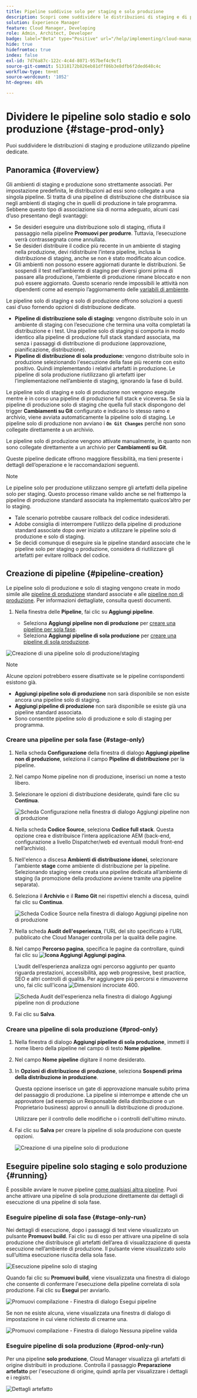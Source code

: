 ```yaml
---
title: Pipeline suddivise solo per staging e solo produzione
description: Scopri come suddividere le distribuzioni di staging e di produzione utilizzando pipeline dedicate.
solution: Experience Manager
feature: Cloud Manager, Developing
role: Admin, Architect, Developer
badge: label="Beta" type="Positive" url="/help/implementing/cloud-manager/release-notes/current.md#staging-production-only-pipelines"
hide: true
hidefromtoc: true
index: false
exl-id: 7d76a87c-122c-4c4d-8071-957bef4c9cf1
source-git-commit: 51318172b826eb81dff86b3e8dfb6f2ded648c4c
workflow-type: tm+mt
source-wordcount: '1052'
ht-degree: 48%

---
```


# Dividere le pipeline solo stadio e solo produzione {#stage-prod-only}

Puoi suddividere le distribuzioni di staging e produzione utilizzando pipeline dedicate.

## Panoramica {#overview}

Gli ambienti di staging e produzione sono strettamente associati. Per impostazione predefinita, le distribuzioni ad essi sono collegate a una singola pipeline. Si tratta di una pipeline di distribuzione che distribuisce sia negli ambienti di staging che in quelli di produzione in tale programma. Sebbene questo tipo di associazione sia di norma adeguato, alcuni casi d’uso presentano degli svantaggi:

* Se desideri eseguire una distribuzione solo di staging, rifiuta il passaggio nella pipeline **Promuovi per produrre**. Tuttavia, l’esecuzione verrà contrassegnata come annullata.
* Se desideri distribuire il codice più recente in un ambiente di staging nella produzione, devi ridistribuire l’intera pipeline, inclusa la distribuzione di staging, anche se non è stato modificato alcun codice.
* Gli ambienti non possono essere aggiornati durante le distribuzioni. Se sospendi il test nell’ambiente di staging per diversi giorni prima di passare alla produzione, l’ambiente di produzione rimane bloccato e non può essere aggiornato. Questo scenario rende impossibili le attività non dipendenti come ad esempio l’aggiornamento delle [variabili di ambiente](/help/implementing/cloud-manager/environment-variables.md).

Le pipeline solo di staging e solo di produzione offrono soluzioni a questi casi d’uso fornendo opzioni di distribuzione dedicate.

* **Pipeline di distribuzione solo di staging:** vengono distribuite solo in un ambiente di staging con l’esecuzione che termina una volta completati la distribuzione e i test. Una pipeline solo di staging si comporta in modo identico alla pipeline di produzione full stack standard associata, ma senza i passaggi di distribuzione di produzione (approvazione, pianificazione, distribuzione).
* **Pipeline di distribuzione di sola produzione:** vengono distribuite solo in produzione selezionando l&#39;esecuzione della fase più recente con esito positivo. Quindi implementando i relativi artefatti in produzione. Le pipeline di sola produzione riutilizzano gli artefatti iper l’implementazione nell’ambiente di staging, ignorando la fase di build.

Le pipeline solo di staging e solo di produzione non vengono eseguite mentre è in corso una pipeline di produzione full stack e viceversa. Se sia la pipeline di produzione solo di staging che quella full stack dispongono del trigger **Cambiamenti su Git** configurato e indicano lo stesso ramo e archivio, viene avviata automaticamente la pipeline solo di staging. Le pipeline solo di produzione non avviano i **`On Git Changes`** perché non sono collegate direttamente a un archivio.

Le pipeline solo di produzione vengono attivate manualmente, in quanto non sono collegate direttamente a un archivio per **Cambiamenti su Git**.

Queste pipeline dedicate offrono maggiore flessibilità, ma tieni presente i dettagli dell’operazione e le raccomandazioni seguenti.

>[!NOTE]
>
>Le pipeline solo per produzione utilizzano sempre gli artefatti della pipeline solo per staging. Questo processo rimane valido anche se nel frattempo la pipeline di produzione standard associata ha implementato qualcos’altro per lo staging.
>
>* Tale scenario potrebbe causare rollback del codice indesiderati.
>* Adobe consiglia di interrompere l’utilizzo della pipeline di produzione standard associate dopo aver iniziato a utilizzare le pipeline solo di produzione e solo di staging.
>* Se decidi comunque di eseguire sia le pipeline standard associate che le pipeline solo per staging o produzione, considera di riutilizzare gli artefatti per evitare rollback del codice.

## Creazione di pipeline {#pipeline-creation}

Le pipeline solo di produzione e solo di staging vengono create in modo simile alle [pipeline di produzione](/help/implementing/cloud-manager/configuring-pipelines/configuring-production-pipelines.md) standard associate e alle [pipeline non di produzione](/help/implementing/cloud-manager/configuring-pipelines/configuring-non-production-pipelines.md). Per informazioni dettagliate, consulta questi documenti.

1. Nella finestra delle **Pipeline**, fai clic su **Aggiungi pipeline**.

   * Seleziona **Aggiungi pipeline non di produzione** per [creare una pipeline per sola fase](#stage-only).
   * Seleziona **Aggiungi pipeline di sola produzione** per [creare una pipeline di sola produzione](#prod-only).

![Creazione di una pipeline solo di produzione/staging](/help/implementing/cloud-manager/configuring-pipelines/assets/prod-stage-pipeline.png)

>[!NOTE]
>
>Alcune opzioni potrebbero essere disattivate se le pipeline corrispondenti esistono già.
>
>* **Aggiungi pipeline solo di produzione** non sarà disponibile se non esiste ancora una pipeline solo di staging.
>* **Aggiungi pipeline di produzione** non sarà disponibile se esiste già una pipeline standard associata.
>* Sono consentite pipeline solo di produzione e solo di staging per programma.

### Creare una pipeline per sola fase {#stage-only}

1. Nella scheda **Configurazione** della finestra di dialogo **Aggiungi pipeline non di produzione**, seleziona il campo **Pipeline di distribuzione** per la pipeline.
1. Nel campo Nome pipeline non di produzione, inserisci un nome a testo libero.
1. Selezionare le opzioni di distribuzione desiderate, quindi fare clic su **Continua**.

   ![Scheda Configurazione nella finestra di dialogo Aggiungi pipeline non di produzione](/help/implementing/cloud-manager/configuring-pipelines/assets/add-non-prod-pipeline-1.png)

1. Nella scheda **Codice Source**, seleziona **Codice full stack**. Questa opzione crea e distribuisce l’intera applicazione AEM (back-end, configurazione a livello Dispatcher/web ed eventuali moduli front-end nell’archivio).

1. Nell&#39;elenco a discesa **Ambienti di distribuzione idonei**, selezionare l&#39;ambiente **stage** come ambiente di distribuzione per la pipeline. Selezionando staging viene creata una pipeline dedicata all’ambiente di staging (la promozione della produzione avviene tramite una pipeline separata).

1. Seleziona il **Archivio** e il **Ramo Git** nei rispettivi elenchi a discesa, quindi fai clic su **Continua**.

   ![Scheda Codice Source nella finestra di dialogo Aggiungi pipeline non di produzione](/help/implementing/cloud-manager/configuring-pipelines/assets/add-non-prod-pipeline-2.png)

1. Nella scheda **Audit dell&#39;esperienza**, l&#39;URL del sito specificato è l&#39;URL pubblicato che Cloud Manager controlla per la qualità delle pagine.

1. Nel campo **Percorso pagina**, specifica le pagine da controllare, quindi fai clic su **![Icona Aggiungi](https://spectrum.adobe.com/static/icons/workflow_18/Smock_Add_18_N.svg) Aggiungi pagina**.

   L’audit dell’esperienza analizza ogni percorso aggiunto per quanto riguarda prestazioni, accessibilità, app web progressive, best practice, SEO e altri controlli di qualità. Per aggiungere più percorsi e rimuoverne uno, fai clic sull&#39;icona ![Dimensioni incrociate 400](https://spectrum.adobe.com/static/icons/ui_18/CrossSize400.svg).

   ![Scheda Audit dell&#39;esperienza nella finestra di dialogo Aggiungi pipeline non di produzione](/help/implementing/cloud-manager/configuring-pipelines/assets/add-non-prod-pipeline-3.png)

1. Fai clic su **Salva**.


### Creare una pipeline di sola produzione {#prod-only}

1. Nella finestra di dialogo **Aggiungi pipeline di sola produzione**, immetti il nome libero della pipeline nel campo di testo **Nome pipeline**.
1. Nel campo **Nome pipeline** digitare il nome desiderato.
1. In **Opzioni di distribuzione di produzione**, seleziona **Sospendi prima della distribuzione in produzione**.

   Questa opzione inserisce un gate di approvazione manuale subito prima del passaggio di produzione. La pipeline si interrompe e attende che un approvatore (ad esempio un Responsabile della distribuzione o un Proprietario business) approvi o annulli la distribuzione di produzione.

   Utilizzare per il controllo delle modifiche o i controlli dell&#39;ultimo minuto.

1. Fai clic su **Salva** per creare la pipeline di sola produzione con queste opzioni.

   ![Creazione di una pipeline solo di produzione](/help/implementing/cloud-manager/configuring-pipelines/assets/add-production-only-pipeline.png)

## Eseguire pipeline solo staging e solo produzione {#running}

È possibile avviare le nuove pipeline [come qualsiasi altra pipeline](/help/implementing/cloud-manager/configuring-pipelines/managing-pipelines.md#running-pipelines). Puoi anche attivare una pipeline di sola produzione direttamente dai dettagli di esecuzione di una pipeline di sola fase.

<!-- * Stage-only and prod-only pipelines offer a new [emergency mode](#emergency-mode) to skip testing.
Prod-only pipeline run can be triggered directly from the execution details of a [stage-only pipeline](#stage-only-run).


### Emergency Mode {#emergency-mode}

When starting production-only and staging-online pipelines, you are prompted to confirm the start and how it starts.

* **Normal Mode** is a standard run and includes stage testing steps.
* **Emergency Mode** skips stage testing steps.

![Emergency Mode](/help/assets/configure-pipelines/emergency-mode.png) -->

### Eseguire pipeline di sola fase {#stage-only-run}

Nei dettagli di esecuzione, dopo i passaggi di test viene visualizzato un pulsante **Promuovi build**. Fai clic su di esso per attivare una pipeline di sola produzione che distribuisce gli artefatti dell’area di visualizzazione di questa esecuzione nell’ambiente di produzione. Il pulsante viene visualizzato solo sull’ultima esecuzione riuscita della sola fase.

![Esecuzione pipeline solo di staging](/help/implementing/cloud-manager/configuring-pipelines/assets/stage-only-pipelines-run.png)

Quando fai clic su **Promuovi build**, viene visualizzata una finestra di dialogo che consente di confermare l&#39;esecuzione della pipeline correlata di sola produzione. Fai clic su **Esegui** per avviarlo.

![Promuovi compilazione - Finestra di dialogo Esegui pipeline](/help/implementing/cloud-manager/configuring-pipelines/assets/promote-build-run.png)

Se non ne esiste alcuna, viene visualizzata una finestra di dialogo di impostazione in cui viene richiesto di crearne una.

![Promuovi compilazione - Finestra di dialogo Nessuna pipeline valida](/help/implementing/cloud-manager/configuring-pipelines/assets/promote-build-no-valid-pipeline.png)


### Eseguire pipeline di sola produzione {#prod-only-run}

Per una pipeline **solo produzione**, Cloud Manager visualizza gli artefatti di origine distribuiti in produzione. Controlla il passaggio **Preparazione artefatto** per l&#39;esecuzione di origine, quindi aprila per visualizzare i dettagli e i registri.


![Dettagli artefatto](/help/implementing/cloud-manager/configuring-pipelines/assets/prod-only-pipelines-run.png)
